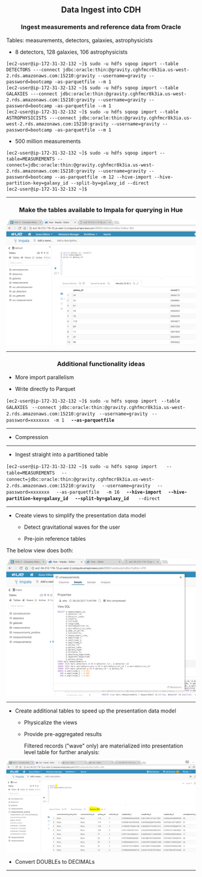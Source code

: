 ## <center>Data Ingest into CDH</center>

### <center>Ingest measurements and reference data from Oracle </center>

Tables: measurements, detectors, galaxies, astrophysicists

* 8 detectors, 128 galaxies, 106 astrophysicists
```
[ec2-user@ip-172-31-32-132 ~]$ sudo -u hdfs sqoop import --table DETECTORS ---connect jdbc:oracle:thin:@gravity.cghfmcr8k3ia.us-west-2.rds.amazonaws.com:15210:gravity --username=gravity --password=bootcamp -as-parquetfile --m 1
[ec2-user@ip-172-31-32-132 ~]$ sudo -u hdfs sqoop import --table GALAXIES ---connect jdbc:oracle:thin:@gravity.cghfmcr8k3ia.us-west-2.rds.amazonaws.com:15210:gravity --username=gravity --password=bootcamp -as-parquetfile --m 1
[ec2-user@ip-172-31-32-132 ~]$ sudo -u hdfs sqoop import --table ASTROPHYSICISTS ---connect jdbc:oracle:thin:@gravity.cghfmcr8k3ia.us-west-2.rds.amazonaws.com:15210:gravity --username=gravity --password=bootcamp -as-parquetfile --m 1
```

* 500 million measurements

```
[ec2-user@ip-172-31-32-132 ~]$ sudo -u hdfs sqoop import --table=MEASUREMENTS --connect=jdbc:oracle:thin:@gravity.cghfmcr8k3ia.us-west-2.rds.amazonaws.com:15210:gravity --username=gravity --password=bootcamp --as-parquetfile -m 12 --hive-import --hive-partition-key=galaxy_id --split-by=galaxy_id --direct
[ec2-user@ip-172-31-32-132 ~]$ 
```

---

### <center>Make the tables available to Impala for querying in Hue</center>

<center> <img src="images/impala-hue-query.PNG"/>  </center>

---

### <center>Additional functionality ideas </center>

* More import parallelism

* Write directly to Parquet

`[ec2-user@ip-172-31-32-132 ~]$ sudo -u hdfs sqoop import` 
`  --table GALAXIES `
`  --connect jdbc:oracle:thin:@gravity.cghfmcr8k3ia.us-west-2.rds.amazonaws.com:15210:gravity `
`  --username=gravity `
`  --password=xxxxxxx `
`  -m 1 `
__`  --as-parquetfile`__

---

* Compression

---

* Ingest straight into a partitioned table

`[ec2-user@ip-172-31-32-132 ~]$ sudo -u hdfs sqoop import `
`   --table=MEASUREMENTS `
`   --connect=jdbc:oracle:thin:@gravity.cghfmcr8k3ia.us-west-2.rds.amazonaws.com:15210:gravity `
`   --username=gravity `
`   --password=xxxxxxx `
`   --as-parquetfile `
`   -m 16 `
__`   --hive-import `__
__`   --hive-partition-key=galaxy_id `__
__`   --split-by=galaxy_id `__
`   --direct`

---

* Create views to simplify the presentation data model

   - Detect gravitational waves for the user

   - Pre-join reference tables
   

The below view does both:

<center><img src="images/impala-wave-view.PNG"/> </center>

---

* Create additional tables to speed up the presentation data model

   - Physicalize the views

   - Provide pre-aggregated results

      Filtered records ("wave" only) are materialized into presentation level table for further analysis:
 
 <center><img src="images/impala-materialized-view.PNG"/></center>

   - Convert DOUBLEs to DECIMALs


---
